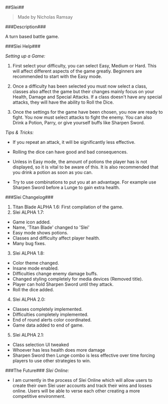 ##Slei##
> Made by Nicholas Ramsay

###Description###

A turn based battle game.

###Slei Help###

*Setting up a Game:*

1. First select your difficulty, you can select Easy, Medium or Hard. This will affect different aspects of the game greatly. Beginners are recommended to start with the Easy mode.

2. Once a difficulty has been selected you must now select a class, classes also affect the game but their changes mainly focus on your Health, Damage and Special Attacks. If a class doesn't have any special attacks, they will have the ability to Roll the Dice.

3. Once the settings for the game have been chosen, you now are ready to fight. You now must select attacks to fight the enemy. You can also Drink a Potion, Parry, or give yourself buffs like Sharpen Sword.

*Tips & Tricks:*
- If you repeat an attack, it will be significantly less effective.

- Rolling the dice can have good and bad consequences.

- Unless in Easy mode, the amount of potions the player has is not displayed, so it is vital to be aware of this. It is also recommended that you drink a potion as soon as you can.

- Try to use combinations to put you at an advantage. For example use Sharpen Sword before a Lunge to gain extra health.

###Slei Changelog###

1. Titan Blade ALPHA 1.6: First compilation of the game.
2. Slei ALPHA 1.7:
  - Game icon added.
  - Name, 'Titan Blade' changed to 'Slei'
  - Easy mode shows potions.
  - Classes and difficulty affect player health.
  - Many bug fixes.
3. Slei ALPHA 1.8:
  - Color theme changed.
  - Insane mode enabled.
  - Difficulties change enemy damage buffs.
  - Changed styling completely for media devices (Removed title).
  - Player can hold Sharpen Sword until they attack.
  - Roll the dice added.
4. Slei ALPHA 2.0:
  - Classes completely implemented.
  - Difficulties completely implemented.
  - End of round alerts color coordinated.
  - Game data added to end of game.
5. Slei ALPHA 2.1:
  - Class selection UI tweaked
  - Whoever has less health does more damage
  - Sharpen Sword then Lunge combo is less effective over time forcing players to use other strategies to win.

###The Future###
*Slei Online:*
- I am currently in the process of Slei Online which will allow users to create their own Slei user accounts and track their wins and losses online. Users will be able to verse each other creating a more competitive environment.
